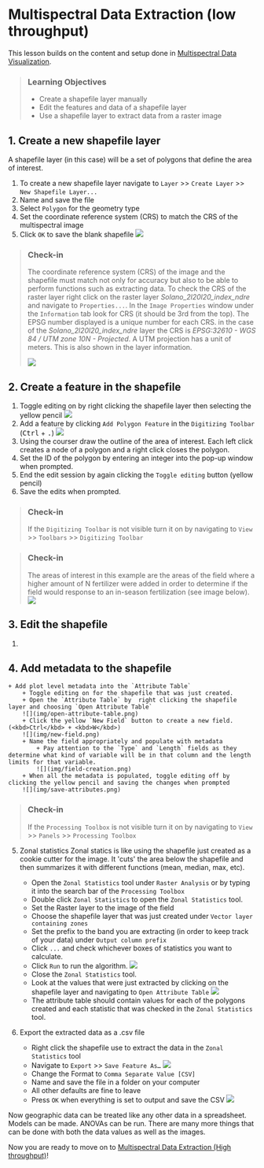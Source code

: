 # Multispectral Data Extraction (low throughput)

This lesson builds on the content and setup done in [Multispectral Data Visualization](01-multispectral-data-visualization.md).

> ### Learning Objectives
>
> * Create a shapefile layer manually 
> * Edit the features and data of a shapefile layer
> * Use a shapefile layer to extract data from a raster image

## 1. Create a new shapefile layer 
A shapefile layer (in this case) will be a set of polygons that define the area of interest. 

1. To create a new shapefile layer navigate to `Layer` >> `Create Layer` >> `New Shapefile Layer...`
2. Name and save the file
3. Select `Polygon` for the geometry type
4. Set the coordinate reference system (CRS) to match the CRS of the multispectral image
5. Click `OK` to save the blank shapefile
![](/img/create-shape-file.png)

> ### Check-in
>
> The coordinate reference system (CRS) of the image and the shapefile must match not only for accuracy but also to be able to perform functions such as extracting data. To check the CRS of the raster layer right click on the raster layer *Solano_2l20l20_index_ndre* and navigate to `Properties...`. In the `Image Properties` window under the `Information` tab look for CRS (it should be 3rd from the top). The EPSG number displayed is a unique number for each CRS. in the case of the *Solano_2l20l20_index_ndre* layer the CRS is *EPSG:32610 - WGS 84 / UTM zone 10N - Projected*. A UTM projection has a unit of meters. This is also shown in the layer information. 
>
> ![](/img/crs-check-in.png)

## 2. Create a feature in the shapefile

1. Toggle editing on by right clicking the shapefile layer then selecting the yellow pencil
![](/img/toggle-editing.png)
2. Add a feature by clicking `Add Polygon Feature` in the `Digitizing Toolbar` (<kbd>Ctrl</kbd> + <kbd>.</kbd>)
![](/img/add-polygon-feature.png)
3. Using the courser draw the outline of the area of interest. Each left click creates a node of a polygon and a right click closes the polygon.
4. Set the ID of the polygon by entering an integer into the pop-up window when prompted. 
5. End the edit session by again clicking the `Toggle editing` button (yellow pencil)
6. Save the edits when prompted.

> ### Check-in
>
> If the `Digitizing Toolbar` is not visible turn it on by navigating to `View` >> `Toolbars` >> `Digitizing Toolbar`

> ### Check-in
>
> The areas of interest in this example are the areas of the field where a higher amount of N fertilizer were added in order to determine if the field would response to an in-season fertilization (see image below). 
> ![](/img/shapefile_creation-check-in.png)


## 3. Edit the shapefile

1. 

## 4. Add metadata to the shapefile

	+ Add plot level metadata into the `Attribute Table`
		+ Toggle editing on for the shapefile that was just created.
		+ Open the `Attribute Table` by  right clicking the shapefile layer and choosing `Open Attribute Table`
		![](img/open-attribute-table.png)
		+ Click the yellow `New Field` button to create a new field. (<kbd>Ctrl</kbd> + <kbd>W</kbd>)
		![](img/new-field.png)
		+ Name the field appropriately and populate with metadata
			+ Pay attention to the `Type` and `Length` fields as they determine what kind of variable will be in that column and the length limits for that variable. 
			![](img/field-creation.png)
		+ When all the metadata is populated, toggle editing off by clicking the yellow pencil and saving the changes when prompted
		![](img/save-attributes.png)

> ### Check-in
>
> If the `Processing Toolbox` is not visible turn it on by navigating to `View` >> `Panels` >> `Processing Toolbox`

5. Zonal statistics
Zonal statics is like using the shapefile just created as a cookie cutter for the image. It 'cuts' the area below the shapefile and then summarizes it with different functions (mean, median, max, etc).
	+ Open the `Zonal Statistics` tool under `Raster Analysis` or by typing it into the search bar of the `Processing Toolbox`
	+ Double click `Zonal Statistics` to open the `Zonal Statistics` tool. 
	+ Set the Raster layer to the image of the field
	+ Choose the shapefile layer that was just created under `Vector layer containing zones`
	+ Set the prefix to the band you are extracting (in order to keep track of your data) under `Output column prefix`
	+ Click `...` and check whichever boxes of statistics you want to calculate. 
	+ Click `Run` to run the algorithm.
	![](img/zonal-statistics-tool.png)
	+ Close the `Zonal Statistics` tool. 
	+ Look at the values that were just extracted by clicking on the shapefile layer and navigating to `Open Attribute Table`
	![](img/zonal-statistic-data.png)
	+ The attribute table should contain values for each of the polygons created and each statistic that was checked in the `Zonal Statistics` tool. 

6. Export the extracted data as a .csv file
	+ Right click the shapefile use to extract the data in the `Zonal Statistics` tool
	+ Navigate to `Export` >> `Save Feature As…`
	![](img/to-export.png)
	+ Change the Format to `Comma Separate Value [CSV]`
	+ Name and save the file in a folder on your computer
	+ All other defaults are fine to leave
	+ Press `OK` when everything is set to output and save the CSV
	![](img/to-csv.png)

Now geographic data can be treated like any other data in a spreadsheet. Models can be made. ANOVAs can be run. There are many more things that can be done with both the data values as well as the images. 

Now you are ready to move on to [Multispectral Data Extraction (High throughput)](03-high-throughput-data-extraction.md)!